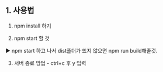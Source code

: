 ## 1. 사용법
1) npm install 하기

2) npm start 할 것

▶ npm start 하고 나서 dist폴더가 뜨지 않으면 npm run build해줄것.

3) 서버 종료 방법 - ctrl+c 후 y 입력

